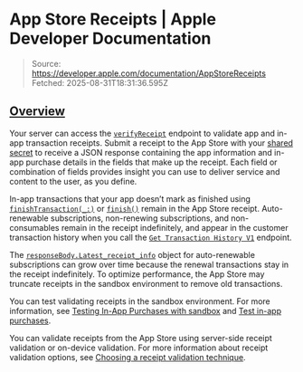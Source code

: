 # App Store Receipts | Apple Developer Documentation

> Source: https://developer.apple.com/documentation/AppStoreReceipts
> Fetched: 2025-08-31T18:31:36.595Z

## [Overview](https://developer.apple.com/documentation/AppStoreReceipts#overview)

Your server can access the [`verifyReceipt`](https://developer.apple.com/documentation/appstorereceipts/verify-receipt) endpoint to validate app and in-app transaction receipts. Submit a receipt to the App Store with your [shared secret](https://developer.apple.com/help/app-store-connect/configure-in-app-purchase-settings/generate-a-shared-secret-to-verify-receipts) to receive a JSON response containing the app information and in-app purchase details in the fields that make up the receipt. Each field or combination of fields provides insight you can use to deliver service and content to the user, as you define.

In-app transactions that your app doesn’t mark as finished using [`finishTransaction(_:)`](<https://developer.apple.com/documentation/StoreKit/SKPaymentQueue/finishTransaction(_:)>) or [`finish()`](<https://developer.apple.com/documentation/StoreKit/Transaction/finish()>) remain in the App Store receipt. Auto-renewable subscriptions, non-renewing subscriptions, and non-consumables remain in the receipt indefinitely, and appear in the customer transaction history when you call the [`Get Transaction History V1`](https://developer.apple.com/documentation/AppStoreServerAPI/Get-Transaction-History-V1) endpoint.

The [`responseBody.Latest_receipt_info`](https://developer.apple.com/documentation/appstorereceipts/responsebody/latest_receipt_info-data.dictionary) object for auto-renewable subscriptions can grow over time because the renewal transactions stay in the receipt indefinitely. To optimize performance, the App Store may truncate receipts in the sandbox environment to remove old transactions.

You can test validating receipts in the sandbox environment. For more information, see [Testing In-App Purchases with sandbox](https://developer.apple.com/documentation/StoreKit/testing-in-app-purchases-with-sandbox) and [Test in-app purchases](https://developer.apple.com/help/app-store-connect/test-in-app-purchases-main/test-in-app-purchases).

You can validate receipts from the App Store using server-side receipt validation or on-device validation. For more information about receipt validation options, see [Choosing a receipt validation technique](https://developer.apple.com/documentation/StoreKit/choosing-a-receipt-validation-technique).
